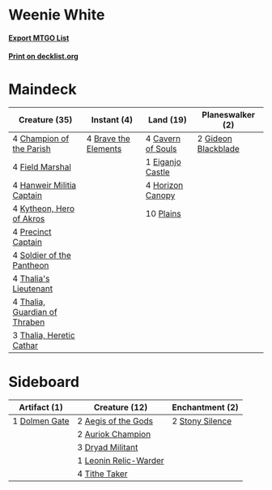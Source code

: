# Weenie White

#### [Export MTGO List](../collection/Weenie%20White/Weenie%20White.txt)
#### [Print on decklist.org](http://decklist.org/?deckmain=4%09Brave%20the%20Elements%0A4%09Cavern%20of%20Souls%0A4%09Champion%20of%20the%20Parish%0A1%09Eiganjo%20Castle%0A4%09Field%20Marshal%0A2%09Gideon%20Blackblade%0A4%09Hanweir%20Militia%20Captain%0A4%09Horizon%20Canopy%0A4%09Kytheon,%20Hero%20of%20Akros%0A10%09Plains%0A4%09Precinct%20Captain%0A4%09Soldier%20of%20the%20Pantheon%0A4%09Thalia's%20Lieutenant%0A4%09Thalia,%20Guardian%20of%20Thraben%0A3%09Thalia,%20Heretic%20Cathar&deckside=2%09Aegis%20of%20the%20Gods%0A2%09Auriok%20Champion%0A1%09Dolmen%20Gate%0A3%09Dryad%20Militant%0A1%09Leonin%20Relic-Warder%0A2%09Stony%20Silence%0A4%09Tithe%20Taker)
# Maindeck

|                                             Creature (35)                                              |                                          Instant (4)                                          |                                         Land (19)                                          |                                       Planeswalker (2)                                       |
|--------------------------------------------------------------------------------------------------------|-----------------------------------------------------------------------------------------------|--------------------------------------------------------------------------------------------|----------------------------------------------------------------------------------------------|
|4 [Champion of the Parish](http://gatherer.wizards.com/Pages/Card/Details.aspx?multiverseid=409580)     |4 [Brave the Elements](http://gatherer.wizards.com/Pages/Card/Details.aspx?multiverseid=389450)|4 [Cavern of Souls](http://gatherer.wizards.com/Pages/Card/Details.aspx?multiverseid=278058)|2 [Gideon Blackblade](http://gatherer.wizards.com/Pages/Card/Details.aspx?multiverseid=463943)|
|4 [Field Marshal](http://gatherer.wizards.com/Pages/Card/Details.aspx?multiverseid=135258)              |                                                                                               |1 [Eiganjo Castle](http://gatherer.wizards.com/Pages/Card/Details.aspx?multiverseid=79205)  |                                                                                              |
|4 [Hanweir Militia Captain](http://gatherer.wizards.com/Pages/Card/Details.aspx?multiverseid=409759)    |                                                                                               |4 [Horizon Canopy](http://gatherer.wizards.com/Pages/Card/Details.aspx?multiverseid=409571) |                                                                                              |
|4 [Kytheon, Hero of Akros](http://gatherer.wizards.com/Pages/Card/Details.aspx?multiverseid=398428)     |                                                                                               |10 [Plains](http://gatherer.wizards.com/Pages/Card/Details.aspx?multiverseid=439856)        |                                                                                              |
|4 [Precinct Captain](http://gatherer.wizards.com/Pages/Card/Details.aspx?multiverseid=394401)           |                                                                                               |                                                                                            |                                                                                              |
|4 [Soldier of the Pantheon](http://gatherer.wizards.com/Pages/Card/Details.aspx?multiverseid=373529)    |                                                                                               |                                                                                            |                                                                                              |
|4 [Thalia's Lieutenant](http://gatherer.wizards.com/Pages/Card/Details.aspx?multiverseid=409783)        |                                                                                               |                                                                                            |                                                                                              |
|4 [Thalia, Guardian of Thraben](http://gatherer.wizards.com/Pages/Card/Details.aspx?multiverseid=442025)|                                                                                               |                                                                                            |                                                                                              |
|3 [Thalia, Heretic Cathar](http://gatherer.wizards.com/Pages/Card/Details.aspx?multiverseid=414338)     |                                                                                               |                                                                                            |                                                                                              |


# Sideboard

|                                      Artifact (1)                                      |                                         Creature (12)                                          |                                     Enchantment (2)                                      |
|----------------------------------------------------------------------------------------|------------------------------------------------------------------------------------------------|------------------------------------------------------------------------------------------|
|1 [Dolmen Gate](http://gatherer.wizards.com/Pages/Card/Details.aspx?multiverseid=140206)|2 [Aegis of the Gods](http://gatherer.wizards.com/Pages/Card/Details.aspx?multiverseid=380364)  |2 [Stony Silence](http://gatherer.wizards.com/Pages/Card/Details.aspx?multiverseid=247425)|
|                                                                                        |2 [Auriok Champion](http://gatherer.wizards.com/Pages/Card/Details.aspx?multiverseid=72921)     |                                                                                          |
|                                                                                        |3 [Dryad Militant](http://gatherer.wizards.com/Pages/Card/Details.aspx?multiverseid=456369)     |                                                                                          |
|                                                                                        |1 [Leonin Relic-Warder](http://gatherer.wizards.com/Pages/Card/Details.aspx?multiverseid=432997)|                                                                                          |
|                                                                                        |4 [Tithe Taker](http://gatherer.wizards.com/Pages/Card/Details.aspx?multiverseid=457171)        |                                                                                          |


